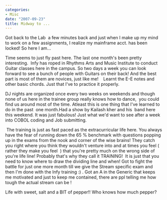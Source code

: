 ```yaml
---
categories:
- Misc
date: "2007-09-23"
title: Midway to ...
---
```


Got back to the Lab  a few minutes back and just when I make up my mind to work on a few assignments, I realize my mainframe acct. has been locked! So here I am...

Time seems to just fly past here. The last one month's been pretty interesting.  Infy has roped in Rhythms Arts and Music Institute to conduct Guitar classes here in the campus. So two days a week you can look forward to see a bunch of people with Guitars on their back! And the best part is most of them are novices, just like me!    Learnt the E-E notes and other basic chords. Just that I've to practice it properly.

DJ nights are organized once every two weeks on weekends and though none of us here in the trainee group really knows how to dance,  you could find us around most of the time. Atleast this is one thing that I've learned to do in the past  one month.Had a show by Kailash kher and his  band here this weekend. It was just fabulous! Just what we'd want to see after a week into COBOL coding and Job submitting.

 The training is just as fast paced as the extracurricular life here. You always have the fear of running down the 65 % benchmark with questions popping up in the exams from the nook and corner of the wise brains! They catch you right where you think they wouldn't venture into and at times you feel ( rather they make you feel  ) that you're pretty much on the wrong side of you're life line! Probably that's why they call it TRAINING!  It is just that you need to know where to draw the dividing line and when! Got to fight the battle for just one more month till we give the Stream specific exam and then I'm done with the Infy training :) . Got an A in the Generic that keeps me motivated and just to keep me contained, there are ppl telling me how tough the actual stream can be !

Life with sweet, salt and a BIT of pepper!! Who knows how much pepper?
